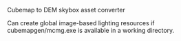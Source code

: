 Cubemap to DEM skybox asset converter

Can create global image-based lighting resources if cubemapgen/mcmg.exe is available in a working directory.
